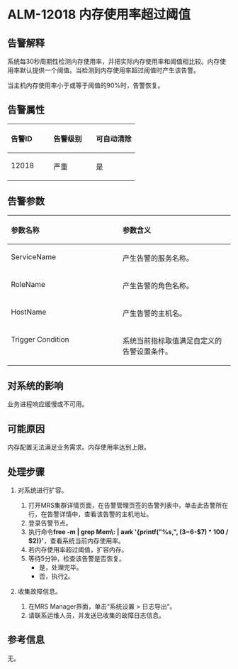 # ALM-12018 内存使用率超过阈值<a name="alm_12018"></a>

## 告警解释<a name="zh-cn_topic_0191813923_section29104691105752"></a>

系统每30秒周期性检测内存使用率，并把实际内存使用率和阈值相比较。内存使用率默认提供一个阈值。当检测到内存使用率超过阈值时产生该告警。

当主机内存使用率小于或等于阈值的90%时，告警恢复。

## 告警属性<a name="zh-cn_topic_0191813923_section40132067105759"></a>

<a name="zh-cn_topic_0191813923_table62445037105735"></a>
<table><thead align="left"><tr id="zh-cn_topic_0191813923_row50239761105735"><th class="cellrowborder" valign="top" width="33.33333333333333%" id="mcps1.1.4.1.1"><p id="zh-cn_topic_0191813923_p42888830105735"><a name="zh-cn_topic_0191813923_p42888830105735"></a><a name="zh-cn_topic_0191813923_p42888830105735"></a><strong id="zh-cn_topic_0191813923_b50455152105735"><a name="zh-cn_topic_0191813923_b50455152105735"></a><a name="zh-cn_topic_0191813923_b50455152105735"></a>告警ID</strong></p>
</th>
<th class="cellrowborder" valign="top" width="33.33333333333333%" id="mcps1.1.4.1.2"><p id="zh-cn_topic_0191813923_p60335505105735"><a name="zh-cn_topic_0191813923_p60335505105735"></a><a name="zh-cn_topic_0191813923_p60335505105735"></a><strong id="zh-cn_topic_0191813923_b6148633105735"><a name="zh-cn_topic_0191813923_b6148633105735"></a><a name="zh-cn_topic_0191813923_b6148633105735"></a>告警级别</strong></p>
</th>
<th class="cellrowborder" valign="top" width="33.33333333333333%" id="mcps1.1.4.1.3"><p id="zh-cn_topic_0191813923_p28277271105735"><a name="zh-cn_topic_0191813923_p28277271105735"></a><a name="zh-cn_topic_0191813923_p28277271105735"></a><strong id="zh-cn_topic_0191813923_b53168855105735"><a name="zh-cn_topic_0191813923_b53168855105735"></a><a name="zh-cn_topic_0191813923_b53168855105735"></a>可自动清除</strong></p>
</th>
</tr>
</thead>
<tbody><tr id="zh-cn_topic_0191813923_row8757654105735"><td class="cellrowborder" valign="top" width="33.33333333333333%" headers="mcps1.1.4.1.1 "><p id="zh-cn_topic_0191813923_p38281406105735"><a name="zh-cn_topic_0191813923_p38281406105735"></a><a name="zh-cn_topic_0191813923_p38281406105735"></a>12018</p>
</td>
<td class="cellrowborder" valign="top" width="33.33333333333333%" headers="mcps1.1.4.1.2 "><p id="zh-cn_topic_0191813923_p13786166105735"><a name="zh-cn_topic_0191813923_p13786166105735"></a><a name="zh-cn_topic_0191813923_p13786166105735"></a>严重</p>
</td>
<td class="cellrowborder" valign="top" width="33.33333333333333%" headers="mcps1.1.4.1.3 "><p id="zh-cn_topic_0191813923_p42937638105735"><a name="zh-cn_topic_0191813923_p42937638105735"></a><a name="zh-cn_topic_0191813923_p42937638105735"></a>是</p>
</td>
</tr>
</tbody>
</table>

## 告警参数<a name="zh-cn_topic_0191813923_section4770107710588"></a>

<a name="zh-cn_topic_0191813923_table28807923105735"></a>
<table><thead align="left"><tr id="zh-cn_topic_0191813923_row3599421105735"><th class="cellrowborder" valign="top" width="50%" id="mcps1.1.3.1.1"><p id="zh-cn_topic_0191813923_p23117664105735"><a name="zh-cn_topic_0191813923_p23117664105735"></a><a name="zh-cn_topic_0191813923_p23117664105735"></a><strong id="zh-cn_topic_0191813923_b6732385105735"><a name="zh-cn_topic_0191813923_b6732385105735"></a><a name="zh-cn_topic_0191813923_b6732385105735"></a>参数名称</strong></p>
</th>
<th class="cellrowborder" valign="top" width="50%" id="mcps1.1.3.1.2"><p id="zh-cn_topic_0191813923_p8452295105735"><a name="zh-cn_topic_0191813923_p8452295105735"></a><a name="zh-cn_topic_0191813923_p8452295105735"></a><strong id="zh-cn_topic_0191813923_b8961799105735"><a name="zh-cn_topic_0191813923_b8961799105735"></a><a name="zh-cn_topic_0191813923_b8961799105735"></a>参数含义</strong></p>
</th>
</tr>
</thead>
<tbody><tr id="zh-cn_topic_0191813923_row13547331105735"><td class="cellrowborder" valign="top" width="50%" headers="mcps1.1.3.1.1 "><p id="zh-cn_topic_0191813923_p23591994105735"><a name="zh-cn_topic_0191813923_p23591994105735"></a><a name="zh-cn_topic_0191813923_p23591994105735"></a>ServiceName</p>
</td>
<td class="cellrowborder" valign="top" width="50%" headers="mcps1.1.3.1.2 "><p id="zh-cn_topic_0191813923_p31903382105735"><a name="zh-cn_topic_0191813923_p31903382105735"></a><a name="zh-cn_topic_0191813923_p31903382105735"></a>产生告警的服务名称。</p>
</td>
</tr>
<tr id="zh-cn_topic_0191813923_row18694990105735"><td class="cellrowborder" valign="top" width="50%" headers="mcps1.1.3.1.1 "><p id="zh-cn_topic_0191813923_p37899196105735"><a name="zh-cn_topic_0191813923_p37899196105735"></a><a name="zh-cn_topic_0191813923_p37899196105735"></a>RoleName</p>
</td>
<td class="cellrowborder" valign="top" width="50%" headers="mcps1.1.3.1.2 "><p id="zh-cn_topic_0191813923_p49936002105735"><a name="zh-cn_topic_0191813923_p49936002105735"></a><a name="zh-cn_topic_0191813923_p49936002105735"></a>产生告警的角色名称。</p>
</td>
</tr>
<tr id="zh-cn_topic_0191813923_row46770838105735"><td class="cellrowborder" valign="top" width="50%" headers="mcps1.1.3.1.1 "><p id="zh-cn_topic_0191813923_p30341524105735"><a name="zh-cn_topic_0191813923_p30341524105735"></a><a name="zh-cn_topic_0191813923_p30341524105735"></a>HostName</p>
</td>
<td class="cellrowborder" valign="top" width="50%" headers="mcps1.1.3.1.2 "><p id="zh-cn_topic_0191813923_p41744383105735"><a name="zh-cn_topic_0191813923_p41744383105735"></a><a name="zh-cn_topic_0191813923_p41744383105735"></a>产生告警的主机名。</p>
</td>
</tr>
<tr id="zh-cn_topic_0191813923_row40155128105735"><td class="cellrowborder" valign="top" width="50%" headers="mcps1.1.3.1.1 "><p id="zh-cn_topic_0191813923_p31339953105735"><a name="zh-cn_topic_0191813923_p31339953105735"></a><a name="zh-cn_topic_0191813923_p31339953105735"></a>Trigger Condition</p>
</td>
<td class="cellrowborder" valign="top" width="50%" headers="mcps1.1.3.1.2 "><p id="zh-cn_topic_0191813923_p55508234105735"><a name="zh-cn_topic_0191813923_p55508234105735"></a><a name="zh-cn_topic_0191813923_p55508234105735"></a>系统当前指标取值满足自定义的告警设置条件。</p>
</td>
</tr>
</tbody>
</table>

## 对系统的影响<a name="zh-cn_topic_0191813923_section5366954105820"></a>

业务进程响应缓慢或不可用。

## 可能原因<a name="zh-cn_topic_0191813923_section43113673105831"></a>

内存配置无法满足业务需求。内存使用率达到上限。

## 处理步骤<a name="zh-cn_topic_0191813923_section40700895105840"></a>

1.  对系统进行扩容。
    1.  打开MRS集群详情页面，在告警管理页签的告警列表中，单击此告警所在行，在告警详情中，查看该告警的主机地址。
    2.  登录告警节点。
    3.  执行命令**free -m | grep Mem\\: | awk '\{printf\("%s,", \($3-$6-$7\) \* 100 / $2\)\}'**，查看系统当前内存使用率。
    4.  若内存使用率超过阈值，扩容内存。
    5.  等待5分钟，检查该告警是否恢复。
        -   是，处理完毕。
        -   否，执行[2](#zh-cn_topic_0191813923_li572522141314)。

2.  <a name="zh-cn_topic_0191813923_li572522141314"></a>收集故障信息。
    1.  在MRS Manager界面，单击“系统设置 \> 日志导出”。
    2.  请联系运维人员，并发送已收集的故障日志信息。


## **参考信息**<a name="zh-cn_topic_0191813923_section13081136172452"></a>

无。

